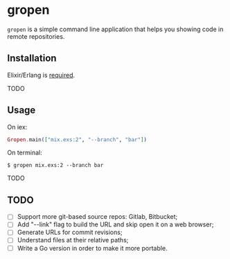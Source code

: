 # gropen

`gropen` is a simple command line application that helps you showing code in remote repositories.

## Installation

Elixir/Erlang is [required](http://elixir-lang.org/install.html#distributions).

TODO

## Usage


On iex:

```elixir
Gropen.main(["mix.exs:2", "--branch", "bar"])
```

On terminal:

```shell
$ gropen mix.exs:2 --branch bar
```

TODO

## TODO

- [ ] Support more git-based source repos: Gitlab, Bitbucket;
- [ ] Add "--link" flag to build the URL and skip open it on a web browser;
- [ ] Generate URLs for commit revisions;
- [ ] Understand files at their relative paths;
- [ ] Write a Go version in order to make it more portable.
